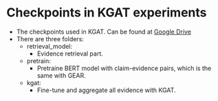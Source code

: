 # Checkpoints in KGAT experiments
* The checkpoints used in KGAT. Can be found at [Google Drive](https://drive.google.com/open?id=1cv9dfYN_dF8GyILFbON6IUB-iU3nsNLp)
* There are three folders:
    * retrieval_model:
        * Evidence retrieval part.
    * pretrain:
        * Pretraine BERT model with claim-evidence pairs, which is the same with GEAR.
    * kgat:
        * Fine-tune and aggregate all evidence with KGAT.
